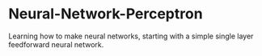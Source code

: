 # Neural-Network-Perceptron
Learning how to make neural networks, starting with a simple single layer feedforward neural network. 
